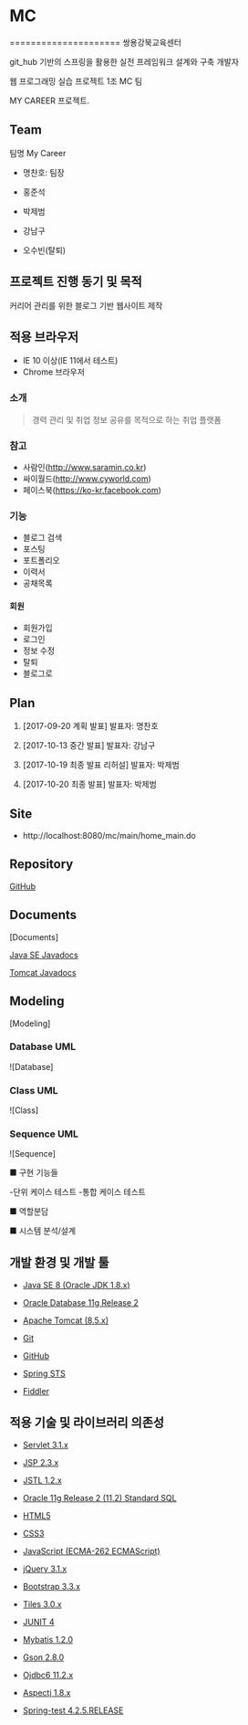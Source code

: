 # MC
=====================
쌍용강북교육센터

git_hub 기반의 스프링을 활용한 실전 프레임워크 설계와 구축 개발자

웹 프로그래밍 실습 프로젝트 1조 MC 팀

MY CAREER 프로젝트.



## Team

팀명 My Career

- 명찬호: 팀장

- 홍준석

- 박제범

- 강남구

- 오수빈(탈퇴)




## 프로젝트 진행 동기 및 목적

커리어 관리를 위한 블로그 기반 웹사이트 제작


## 적용 브라우저

- IE 10 이상(IE 11에서 테스트)
- Chrome 브라우저



### 소개

> 경력 관리 및 취업 정보 공유를 목적으로 하는 취업 플랫폼



### 참고

- 사람인(http://www.saramin.co.kr)
- 싸이월드(http://www.cyworld.com)
- 페이스북(https://ko-kr.facebook.com)


### 기능 

- 블로그 검색
- 포스팅
- 포트폴리오
- 이력서
- 공채목록



#### 회원

- 회원가입
- 로그인
- 정보 수정
- 탈퇴
- 블로그로




## Plan 

01. [2017-09-20 계획 발표]
발표자: 명찬호

02. [2017-10-13 중간 발표]
발표자: 강남구

03. [2017-10-19 최종 발표 리허설]
발표자: 박제범

04. [2017-10-20 최종 발표]
발표자: 박제범



## Site

- http://localhost:8080/mc/main/home_main.do



## Repository

[GitHub](https://github.com/dahyoun-daddy/MC)




## Documents 

[Documents]

[Java SE Javadocs](http://docs.oracle.com/javase/8/docs/api)

[Tomcat Javadocs](http://tomcat.apache.org/tomcat-8.5-doc/api)





## Modeling 

[Modeling]




### Database UML 

![Database]




### Class UML 

![Class]



### Sequence UML 

![Sequence]

■ 구현 기능들

-단위 케이스 테스트
-통합 케이스 테스트

■ 역할분담

■ 시스템 분석/설계


## 개발 환경 및 개발 툴

- [Java SE 8 (Oracle JDK 1.8.x)](http://jcp.org)

- [Oracle Database 11g Release 2](http://oracle.com)

- [Apache Tomcat (8.5.x)](http://tomcat.apache.org)

- [Git](http://git-scm.com)

- [GitHub](https://github.com)

- [Spring STS](https://spring.io/tools)

- [Fiddler](https://www.telerik.com/fiddler)


## 적용 기술 및 라이브러리 의존성

- [Servlet 3.1.x](http://jcp.org/en/jsr/detail?id=340)

- [JSP 2.3.x](http://jcp.org/en/jsr/detail?id=245)

- [JSTL 1.2.x](http://jcp.org/en/jsr/detail?id=52)

- [Oracle 11g Release 2 (11.2) Standard SQL](http://docs.oracle.com/cd/E11882_01/server.112/e41084/ap_standard_sql.htm)

- [HTML5](http://w3.org/TR/html5)

- [CSS3](http://w3.org/TR/CSS)

- [JavaScript (ECMA-262 ECMAScript)](http://ecma-international.org/publications/standards/Ecma-262.htm)

- [jQuery 3.1.x](http://jquery.com)

- [Bootstrap 3.3.x](http://bootstrapk.com)

- [Tiles 3.0.x](https://tiles.apache.org)

- [JUNIT 4](http://junit.org/junit4)

- [Mybatis 1.2.0](http://www.mybatis.org/mybatis-3)

- [Gson 2.8.0](https://github.com/google/gson)

- [Ojdbc6 11.2.x](https://mvnrepository.com/artifact/oracle/ojdbc6/11.2.0.3)

- [Aspectj 1.8.x](https://www.eclipse.org/aspectj)

- [Spring-test 4.2.5.RELEASE](https://docs.spring.io/spring/docs/current/spring-framework-reference/testing.html)
